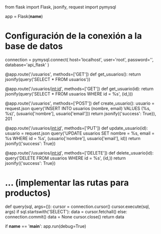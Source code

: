 from flask import Flask, jsonify, request
import pymysql

app = Flask(__name__)

# Configuración de la conexión a la base de datos
connection = pymysql.connect(
    host='localhost',
    user='root',
    password='',
    database='api_flask'
)

@app.route('/usuarios', methods=['GET'])
def get_usuarios():
    return jsonify(query('SELECT * FROM usuarios'))

@app.route('/usuarios/<int:id>', methods=['GET'])
def get_usuario(id):
    return jsonify(query('SELECT * FROM usuarios WHERE id = %s', (id,)))

@app.route('/usuarios', methods=['POST'])
def create_usuario():
    usuario = request.json
    query('INSERT INTO usuarios (nombre, email) VALUES (%s, %s)', (usuario['nombre'], usuario['email']))
    return jsonify({'success': True}), 201

@app.route('/usuarios/<int:id>', methods=['PUT'])
def update_usuario(id):
    usuario = request.json
    query('UPDATE usuarios SET nombre = %s, email = %s WHERE id = %s', (usuario['nombre'], usuario['email'], id))
    return jsonify({'success': True})

@app.route('/usuarios/<int:id>', methods=['DELETE'])
def delete_usuario(id):
    query('DELETE FROM usuarios WHERE id = %s', (id,))
    return jsonify({'success': True})

# ... (implementar las rutas para productos)

def query(sql, args=()):
    cursor = connection.cursor()
    cursor.execute(sql, args)
    if sql.startswith('SELECT'):
        data = cursor.fetchall()
    else:
        connection.commit()
        data = None
    cursor.close()
    return data

if __name__ == '__main__':
    app.run(debug=True)
